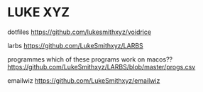 # LUKE XYZ


dotfiles 
    https://github.com/lukesmithxyz/voidrice

larbs 
    https://github.com/LukeSmithxyz/LARBS

programmes 
    which of these programs work on macos??
    https://github.com/LukeSmithxyz/LARBS/blob/master/progs.csv

emailwiz 
    https://github.com/LukeSmithxyz/emailwiz
